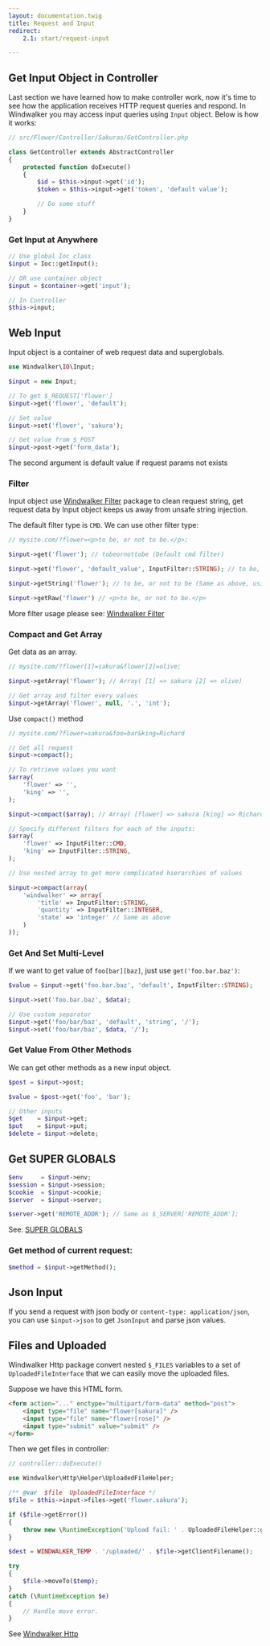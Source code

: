 ```yaml
---
layout: documentation.twig
title: Request and Input
redirect:
    2.1: start/request-input 

---
```


## Get Input Object in Controller

Last section we have learned how to make controller work, now it's time to see how the application receives HTTP request queries and respond.
In Windwalker you may access input queries using `Input` object. Below is how it works:

```php
// src/Flower/Controller/Sakuras/GetController.php

class GetController extends AbstractController
{
	protected function doExecute()
	{
		$id = $this->input->get('id');
		$token = $this->input->get('token', 'default value');

		// Do some stuff
	}
}
```

### Get Input at Anywhere

```php
// Use global Ioc class
$input = Ioc::getInput();

// OR use container object
$input = $container->get('input');

// In Controller
$this->input;
```

## Web Input

Input object is a container of web request data and superglobals.

```php
use Windwalker\IO\Input;

$input = new Input;

// To get $_REQUEST['flower']
$input->get('flower', 'default');

// Set value
$input->set('flower', 'sakura');

// Get value from $_POST
$input->post->get('form_data');
```

The second argument is default value if request params not exists

### Filter

Input object use [Windwalker Filter](https://github.com/ventoviro/windwalker-filter) package to clean request string,
get request data by Input object keeps us away from unsafe string injection.

The default filter type is `CMD`. We can use other filter type:

```php
// mysite.com/?flower=<p>to be, or not to be.</p>;

$input->get('flower'); // tobeornottobe (Default cmd filter)

$input->get('flower', 'default_value', InputFilter::STRING); // to be, or not to be

$input->getString('flower'); // to be, or not to be (Same as above, using magic method)

$input->getRaw('flower') // <p>to be, or not to be.</p>
```

More filter usage please see: [Windwalker Filter](https://github.com/ventoviro/windwalker-filter)

### Compact and Get Array

Get data as an array.

```php
// mysite.com/?flower[1]=sakura&flower[2]=olive;

$input->getArray('flower'); // Array( [1] => sakura [2] => olive)

// Get array and filter every values
$input->getArray('flower', null, '.', 'int');
```

Use `compact()` method

```php
// mysite.com/?flower=sakura&foo=bar&king=Richard

// Get all request
$input->compact();

// To retrieve values you want
$array(
    'flower' => '',
    'king' => '',
);

$input->compact($array); // Array( [flower] => sakura [king] => Richard)

// Specify different filters for each of the inputs:
$array(
    'flower' => InputFilter::CMD,
    'king' => InputFilter::STRING,
);

// Use nested array to get more complicated hierarchies of values

$input->compact(array(
    'windwalker' => array(
        'title' => InputFilter::STRING,
        'quantity' => InputFilter::INTEGER,
        'state' => 'integer' // Same as above
    )
));
```

### Get And Set Multi-Level

If we want to get value of `foo[bar][baz]`, just use `get('foo.bar.baz')`:

```php
$value = $input->get('foo.bar.baz', 'default', InputFilter::STRING);

$input->set('foo.bar.baz', $data);

// Use custom separator
$input->get('foo/bar/baz', 'default', 'string', '/');
$input->set('foo/bar/baz', $data, '/');
```

### Get Value From Other Methods

We can get other methods as a new input object.

```php
$post = $input->post;

$value = $post->get('foo', 'bar');

// Other inputs
$get    = $input->get;
$put    = $input->put;
$delete = $input->delete;
```

## Get SUPER GLOBALS

```php
$env     = $input->env;
$session = $input->session;
$cookie  = $input->cookie;
$server  = $input->server;

$server->get('REMOTE_ADDR'); // Same as $_SERVER['REMOTE_ADDR'];
```

See: [SUPER GLOBALS](http://php.net/manual/en/language.variables.superglobals.php)

### Get method of current request:

```php
$method = $input->getMethod();
```

## Json Input

If you send a request with json body or `content-type: application/json`, you can use `$input->json` to
get `JsonInput` and parse json values.

## Files and Uploaded

Windwalker Http package convert nested `$_FILES` variables to a set of `UploadedFileInterface` that we can easily move the uploaded files.

Suppose we have this HTML form.

```html
<form action="..." enctype="multipart/form-data" method="post">
    <input type="file" name="flower[sakura]" />
    <input type="file" name="flower[rose]" />
    <input type="submit" value="submit" />
</form>
```

Then we get files in controller:

```php
// controller::doExecute()

use Windwalker\Http\Helper\UploadedFileHelper;

/** @var  $file  UploadedFileInterface */
$file = $this->input->files->get('flower.sakura');

if ($file->getError())
{
    throw new \RuntimeException('Upload fail: ' . UploadedFileHelper::getUploadMessage($file->getError()), 500);
}

$dest = WINDWALKER_TEMP . '/uploaded/' . $file->getClientFilename();

try
{
    $file->moveTo($temp);
}
catch (\RuntimeException $e)
{
    // Handle move error.
}
```

See [Windwalker Http](https://github.com/ventoviro/windwalker-http)
